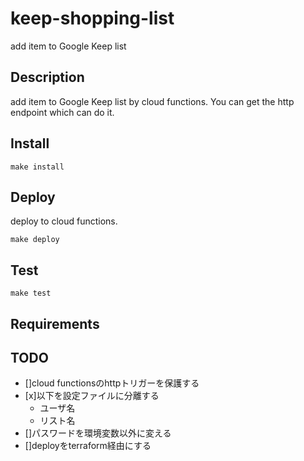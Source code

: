 # keep-shopping-list

add item to Google Keep list

## Description

add item to Google Keep list by cloud functions.
You can get the http endpoint which can do it.

## Install

`make install`

## Deploy

deploy to cloud functions.

`make deploy`

## Test

`make test`

## Requirements

## TODO

- []cloud functionsのhttpトリガーを保護する
- [x]以下を設定ファイルに分離する
  - ユーザ名
  - リスト名
- []パスワードを環境変数以外に変える
- []deployをterraform経由にする
